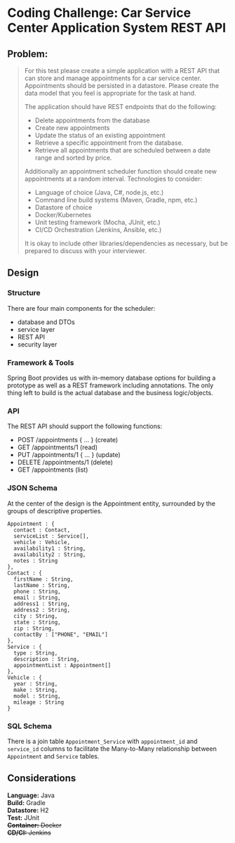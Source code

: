 # Coding Challenge: Car Service Center Application System REST API

## Problem:

> For this test please create a simple application with a REST API that can store and manage appointments for
a car service center. Appointments should be persisted in a datastore. Please create the data model that you
feel is appropriate for the task at hand.
>
>The application should have REST endpoints that do the following:
> - Delete appointments from the database
> - Create new appointments
> - Update the status of an existing appointment
> - Retrieve a specific appointment from the database.
> - Retrieve all appointments that are scheduled between a date range and sorted by price.
>
> Additionally an appointment scheduler function should create new appointments at a random interval.
Technologies to consider:
> - Language of choice (Java, C#, node.js, etc.)
> - Command line build systems (Maven, Gradle, npm, etc.)
> - Datastore of choice
> - Docker/Kubernetes
> - Unit testing framework (Mocha, JUnit, etc.)
> - CI/CD Orchestration (Jenkins, Ansible, etc.)
>
> It is okay to include other libraries/dependencies as necessary, but be prepared to discuss with your
interviewer.

## Design

### Structure
There are four main components for the scheduler:
- database and DTOs
- service layer
- REST API
- security layer

### Framework & Tools
Spring Boot provides us with in-memory database options for building a prototype as well as 
a REST framework including annotations. The only thing left to build is the actual database 
and the business logic/objects.

### API
The REST API should support the following functions:
- POST /appointments { ... } (create)
- GET /appointments/1 (read)
- PUT /appointments/1 { ... } (update)
- DELETE /appointments/1 (delete)
- GET /appointments (list)

### JSON Schema

At the center of the design is the Appointment entity, surrounded by the groups of descriptive 
properties.

```
Appointment : {
  contact : Contact,
  serviceList : Service[],
  vehicle : Vehicle,
  availability1 : String,
  availability2 : String,
  notes : String
},
Contact : {
  firstName : String,
  lastName : String,
  phone : String,
  email : String,
  address1 : String,
  address2 : String,
  city : String,
  state : String,
  zip : String,
  contactBy : ["PHONE", "EMAIL"]
},
Service : {
  type : String,
  description : String,
  appointmentList : Appointment[]
},
Vehicle : {
  year : String,
  make : String,
  model : String,
  mileage : String
}
```

### SQL Schema

There is a join table `Appointment_Service` with `appointment_id` and `service_id` columns to 
facilitate the Many-to-Many relationship between `Appointment` and `Service` tables.

## Considerations

**Language:** Java\
**Build:** Gradle\
**Datastore:** H2\
**Test:** JUnit\
~~**Container:** Docker~~\
~~**CD/CI:** Jenkins~~

